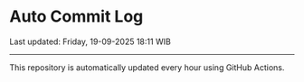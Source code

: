 # Auto Commit Log

Last updated: Friday, 19-09-2025 18:11 WIB

---

This repository is automatically updated every hour using GitHub Actions.
